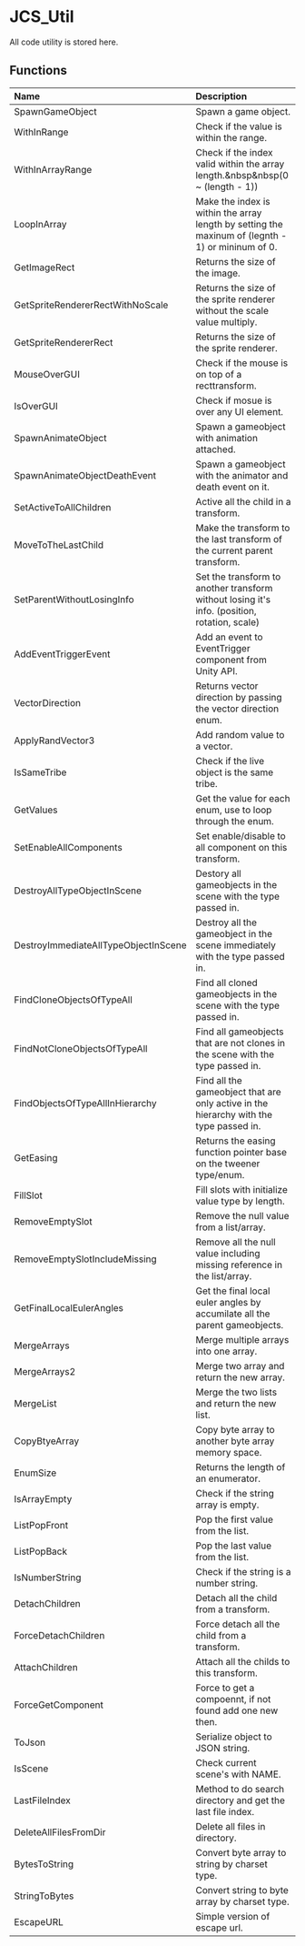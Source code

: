 # JCS_Util

All code utility is stored here.

## Functions

| Name                                 | Description                                                                                       |
|:-------------------------------------|:--------------------------------------------------------------------------------------------------|
| SpawnGameObject                      | Spawn a game object.                                                                              |
| WithInRange                          | Check if the value is within the range.                                                           |
| WithInArrayRange                     | Check if the index valid within the array length.&nbsp&nbsp(0 ~ (length - 1))                     |
| LoopInArray                          | Make the index is within the array length by setting the maxinum of (legnth - 1) or mininum of 0. |
| GetImageRect                         | Returns the size of the image.                                                                    |
| GetSpriteRendererRectWithNoScale     | Returns the size of the sprite renderer without the scale value multiply.                         |
| GetSpriteRendererRect                | Returns the size of the sprite renderer.                                                          |
| MouseOverGUI                         | Check if the mouse is on top of a recttransform.                                                  |
| IsOverGUI                            | Check if mosue is over any UI element.                                                            |
| SpawnAnimateObject                   | Spawn a gameobject with animation attached.                                                       |
| SpawnAnimateObjectDeathEvent         | Spawn a gameobject with the animator and death event on it.                                       |
| SetActiveToAllChildren               | Active all the child in a transform.                                                              |
| MoveToTheLastChild                   | Make the transform to the last transform of the current parent transform.                         |
| SetParentWithoutLosingInfo           | Set the transform to another transform without losing it's info. (position, rotation, scale)      |
| AddEventTriggerEvent                 | Add an event to EventTrigger component from Unity API.                                            |
| VectorDirection                      | Returns vector direction by passing the vector direction enum.                                    |
| ApplyRandVector3                     | Add random value to a vector.                                                                     |
| IsSameTribe                          | Check if the live object is the same tribe.                                                       |
| GetValues                            | Get the value for each enum, use to loop through the enum.                                        |
| SetEnableAllComponents               | Set enable/disable to all component on this transform.                                            |
| DestroyAllTypeObjectInScene          | Destory all gameobjects in the scene with the type passed in.                                     |
| DestroyImmediateAllTypeObjectInScene | Destroy all the gameobject in the scene immediately with the type passed in.                      |
| FindCloneObjectsOfTypeAll            | Find all cloned gameobjects in the scene with the type passed in.                                 |
| FindNotCloneObjectsOfTypeAll         | Find all gameobjects that are not clones in the scene with the type passed in.                    |
| FindObjectsOfTypeAllInHierarchy      | Find all the gameobject that are only active in the hierarchy with the type passed in.            |
| GetEasing                            | Returns the easing function pointer base on the tweener type/enum.                                |
| FillSlot                             | Fill slots with initialize value type by length.                                                  |
| RemoveEmptySlot                      | Remove the null value from a list/array.                                                          |
| RemoveEmptySlotIncludeMissing        | Remove all the null value including missing reference in the list/array.                          |
| GetFinalLocalEulerAngles             | Get the final local euler angles by accumilate all the parent gameobjects.                        |
| MergeArrays                          | Merge multiple arrays into one array.                                                             |
| MergeArrays2                         | Merge two array and return the new array.                                                         |
| MergeList                            | Merge the two lists and return the new list.                                                      |
| CopyBtyeArray                        | Copy byte array to another byte array memory space.                                               |
| EnumSize                             | Returns the length of an enumerator.                                                              |
| IsArrayEmpty                         | Check if the string array is empty.                                                               |
| ListPopFront                         | Pop the first value from the list.                                                                |
| ListPopBack                          | Pop the last value from the list.                                                                 |
| IsNumberString                       | Check if the string is a number string.                                                           |
| DetachChildren                       | Detach all the child from a transform.                                                            |
| ForceDetachChildren                  | Force detach all the child from a transform.                                                      |
| AttachChildren                       | Attach all the childs to this transform.                                                          |
| ForceGetComponent                    | Force to get a compoennt, if not found add one new then.                                          |
| ToJson                               | Serialize object to JSON string.                                                                  |
| IsScene                              | Check current scene's with NAME.                                                                  |
| LastFileIndex                        | Method to do search directory and get the last file index.                                        |
| DeleteAllFilesFromDir                | Delete all files in directory.                                                                    |
| BytesToString                        | Convert byte array to string by charset type.                                                     |
| StringToBytes                        | Convert string to byte array by charset type.                                                     |
| EscapeURL                            | Simple version of escape url.                                                                     |
